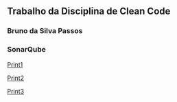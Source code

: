 ## Trabalho da Disciplina de Clean Code

### Bruno da Silva Passos

### SonarQube

[Print1](sonar/sonarqube1.png)

[Print2](sonar/sonarqube2.png)

[Print3](sonar/sonarqube3.png)